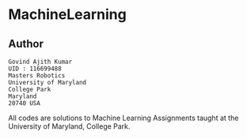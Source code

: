 # MachineLearning


Author
--

	Govind Ajith Kumar
	UID : 116699488
	Masters Robotics 
	University of Maryland
	College Park
	Maryland
	20740 USA
  
 All codes are solutions to Machine Learning Assignments taught at the University of Maryland, College Park.
  
